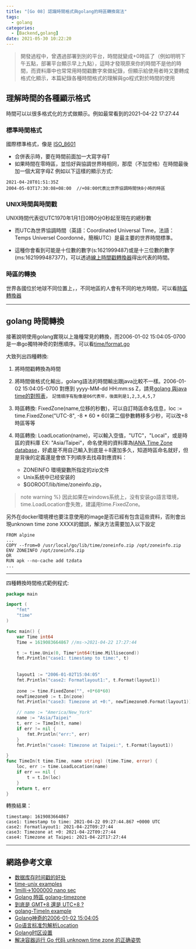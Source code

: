 ```yaml
---
title: "[Go 08] 認識時間格式與golang的時區轉換寫法"
tags:
  - golang
categories:
  - [Backend,golang]
date: 2021-05-30 10:22:20
---
```



>開發過程中，曾遇過部署到別的平台，時間就變成+0時區了（例如明明下午五點，部署平台顯示早上九點），這時才發現原來你的時間不是他的時間，而資料庫中也常常用時間戳數字來做紀錄，但顯示給使用者時又要轉成格式化顯示，本篇紀錄各種時間格式的理解與go程式對於時間的使用
<!--more-->



## 理解時間的各種顯示格式
時間可以以很多格式化的方式做顯示。例如最常看到的2021-04-22 17:27:44
### 標準時間格式
國際標準格式，像是 [ISO_8601](https://zh.wikipedia.org/wiki/ISO_8601)
- 合併表示時，要在時間前面加一大寫字母T
- 如果時間在零時區，並恰好與協調世界時相同，那麼（不加空格）在時間最後加一個大寫字母Z
例如以下這樣的顯示方式:
```
2021-04-28T01:51:35Z
2004-05-03T17:30:08+08:00  //+08:00代表比世界協調時間快8小時的時區
```


### UNIX時間與時間戳
UNIX時間代表從UTC1970年1月1日0時0分0秒起至現在的總秒數
* 而UTC為世界協調時間（英語：Coordinated Universal Time，法語：Temps Universel Coordonné，簡稱UTC）是最主要的世界時間標準。
- 這種你會看到可能是十位數的數字(s:1621999487)或是十三位數的數字(ms:1621999487377)，可以透過[線上時間戳轉換器](https://tool.lu/timestamp/)得出代表的時間。


### 時區的轉換
世界各國位於地球不同位置上，，不同地區的人會有不同的地方時間，可以看[時區轉換器](https://tw.piliapp.com/time-now/converter/)

----
## golang 時間轉換
接著說明使用golang實現以上幾種常見的轉換，而2006-01-02 15:04:05-0700是一串go獨特神奇的對應順序。可以看[time/format.go](https://go.dev/src/time/format.go)

大致列出四種轉換:
1. 將時間戳轉換為時間
2. 將時間做格式化輸出，golang語法的時間輸出跟java比較不一樣。2006-01-02 15:04:05-0700 對應到	yyyy-MM-dd HH:mm:ss Z，請見[golang 與java time的對照表](https://programming.guide/go/format-parse-string-time-date-example.html)， `記憶順序有點像是06代表年，後面則是1,2,3,4,5,7`
3. 時區轉換: FixedZone(name,位移的秒數)，可以自訂時區命名信息，loc := time.FixedZone("UTC-8", -8 * 60 * 60)第二個參數轉移多少秒，可以改+8時區等等

4. 時區轉換: LoadLocation(name)，可以輸入空值，"UTC"，"Local"，或是時區的資料庫 EX: "Asia/Taipei"，命名使用的資料庫為[IANA Time Zone database](https://en.wikipedia.org/wiki/List_of_tz_database_time_zones)，好處是不用自己輸入到底是＋8還加多久，知道時區命名就好，但是背後的定義還是會依下列順序去找尋對應資料：
	- ZONEINFO 環境變數所指定的zip文件
	- Unix系统中已经安装的
	- $GOROOT/lib/time/zoneinfo.zip，

>note warning %} 
因此如果在windows系统上，没有安装go語言環境，time.LoadLocation會失敗，建議用time.FixedZone。
 
另外在docker環境裡也要注意使用的image是否已經有包含這些資料，否則會出現unknown time zone XXXX的錯誤，解決方法需要加入以下設定
```
FROM alpine
...
COPY --from=0 /usr/local/go/lib/time/zoneinfo.zip /opt/zoneinfo.zip
ENV ZONEINFO /opt/zoneinfo.zip
OR
RUN apk --no-cache add tzdata
...
```

---

四種轉換時間格式範例程式:
```go diff
package main

import (
	"fmt"
	"time"
)

func main() {
	var Time int64
	Time = 1619083664867 //ms->2021-04-22 17:27:44

	t := time.Unix(0, Time*int64(time.Millisecond))
	fmt.Println("case1: timestamp to time:", t)
	
	
	layout1 := "2006-01-02T15:04:05"
	fmt.Println("case2: Formatlayout1:", t.Format(layout1))
	
	zone := time.FixedZone("", +0*60*60)
	newTimezone0 := t.In(zone)
	fmt.Println("case3: Timezone at +0:", newTimezone0.Format(layout1))

	// name := "America/New_York"
	name := "Asia/Taipei"
	t, err := TimeIn(t, name)
	if err != nil {
		fmt.Println("err:", err)
	}
	fmt.Println("case4: Timezone at Taipei:", t.Format(layout1))

}
func TimeIn(t time.Time, name string) (time.Time, error) {
	loc, err := time.LoadLocation(name)
	if err == nil {
		t = t.In(loc)
	}
	return t, err
}
```

轉換結果：
```
timestamp: 1619083664867
case1: timestamp to time: 2021-04-22 09:27:44.867 +0000 UTC
case2: Formatlayout1: 2021-04-22T09:27:44
case3: Timezone at +0: 2021-04-22T09:27:44
case4: Timezone at Taipei: 2021-04-22T17:27:44
```


----


## 網路參考文章

- [数据库存时间戳的好处](https://blog.csdn.net/qq_34908844/article/details/78817420)
- [time-unix examples](https://www.geeksforgeeks.org/time-unix-function-in-golang-with-examples/)
- [1milli->1000000 nano sec](https://www.translatorscafe.com/unit-converter/zh-CN/time/2-4/millisecond-nanosecond/)
- [Golang 時區 golang-timezone](https://jasonlee.xyz/golang-timezone/)
- [到底是 GMT+8 還是 UTC+8 ?](https://pansci.asia/archives/84978)
- [golang-TimeIn example](https://yourbasic.org/golang/time-change-convert-location-timezone/)
- [Golang神奇的2006-01-02 15:04:05](https://www.jianshu.com/p/c7f7fbb16932)
- [Go语言标准包解析Location](https://syaning.github.io/go-pkgs/time/#location)
- [Golang时区设置](https://studygolang.com/articles/13018)
- [解决容器运行 Go 代码 unknown time zone 的正确姿势](https://liqiang.io/post/unknonw-time-zone-solution-with-running-go-in-docker-6d0edc5d)



